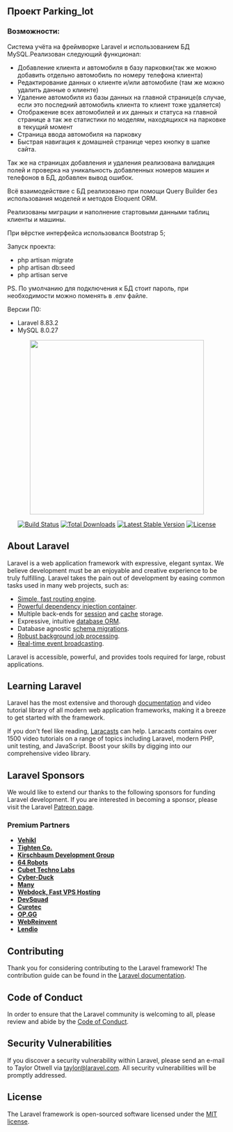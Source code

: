 
## Проект Parking_lot
### Возможности:
Система учёта на фреймворке Laravel и использованием БД MySQL.Реализован следующий функционал:
- Добавление клиента и автомобиля в базу парковки(так же можно добавить отдельно автомобиль по номеру телефона клиента)
- Редактирование данных о клиенте и/или автомобиле (там же можно удалить данные о клиенте)
- Удаление автомобиля из базы данных на главной странице(в случае, если это последний автомобиль клиента то клиент тоже удаляется)
- Отображение всех автомобилей и их данных и статуса на главной странице а так же статистики по моделям, находящихся на парковке в текущий момент
- Страница ввода автомобиля на парковку
- Быстрая навигация к домашней странице через кнопку в шапке сайта.

Так же на страницах добавления и удаления реализована валидация полей и проверка на уникальность добавленных номеров машин и телефонов в БД, добавлен вывод ошибок.

Всё взаимодействие с БД реализовано при помощи Query Builder без использования моделей и методов Eloquent ORM.

Реализованы миграции и наполнение стартовыми данными таблиц клиенты и машины.

При вёрстке интерфейса использовался Bootstrap 5;

Запуск проекта:
- php artisan migrate
- php artisan db:seed
- php artisan serve

PS. По умолчанию для подключения к БД стоит пароль, при необходимости можно поменять в .env файле.

Версии П0:
- Laravel 8.83.2
- MySQL 8.0.27




<p align="center"><a href="https://laravel.com" target="_blank"><img src="https://raw.githubusercontent.com/laravel/art/master/logo-lockup/5%20SVG/2%20CMYK/1%20Full%20Color/laravel-logolockup-cmyk-red.svg" width="400"></a></p>

<p align="center">
<a href="https://travis-ci.org/laravel/framework"><img src="https://travis-ci.org/laravel/framework.svg" alt="Build Status"></a>
<a href="https://packagist.org/packages/laravel/framework"><img src="https://img.shields.io/packagist/dt/laravel/framework" alt="Total Downloads"></a>
<a href="https://packagist.org/packages/laravel/framework"><img src="https://img.shields.io/packagist/v/laravel/framework" alt="Latest Stable Version"></a>
<a href="https://packagist.org/packages/laravel/framework"><img src="https://img.shields.io/packagist/l/laravel/framework" alt="License"></a>
</p>

## About Laravel

Laravel is a web application framework with expressive, elegant syntax. We believe development must be an enjoyable and creative experience to be truly fulfilling. Laravel takes the pain out of development by easing common tasks used in many web projects, such as:

- [Simple, fast routing engine](https://laravel.com/docs/routing).
- [Powerful dependency injection container](https://laravel.com/docs/container).
- Multiple back-ends for [session](https://laravel.com/docs/session) and [cache](https://laravel.com/docs/cache) storage.
- Expressive, intuitive [database ORM](https://laravel.com/docs/eloquent).
- Database agnostic [schema migrations](https://laravel.com/docs/migrations).
- [Robust background job processing](https://laravel.com/docs/queues).
- [Real-time event broadcasting](https://laravel.com/docs/broadcasting).

Laravel is accessible, powerful, and provides tools required for large, robust applications.

## Learning Laravel

Laravel has the most extensive and thorough [documentation](https://laravel.com/docs) and video tutorial library of all modern web application frameworks, making it a breeze to get started with the framework.

If you don't feel like reading, [Laracasts](https://laracasts.com) can help. Laracasts contains over 1500 video tutorials on a range of topics including Laravel, modern PHP, unit testing, and JavaScript. Boost your skills by digging into our comprehensive video library.

## Laravel Sponsors

We would like to extend our thanks to the following sponsors for funding Laravel development. If you are interested in becoming a sponsor, please visit the Laravel [Patreon page](https://patreon.com/taylorotwell).

### Premium Partners

- **[Vehikl](https://vehikl.com/)**
- **[Tighten Co.](https://tighten.co)**
- **[Kirschbaum Development Group](https://kirschbaumdevelopment.com)**
- **[64 Robots](https://64robots.com)**
- **[Cubet Techno Labs](https://cubettech.com)**
- **[Cyber-Duck](https://cyber-duck.co.uk)**
- **[Many](https://www.many.co.uk)**
- **[Webdock, Fast VPS Hosting](https://www.webdock.io/en)**
- **[DevSquad](https://devsquad.com)**
- **[Curotec](https://www.curotec.com/services/technologies/laravel/)**
- **[OP.GG](https://op.gg)**
- **[WebReinvent](https://webreinvent.com/?utm_source=laravel&utm_medium=github&utm_campaign=patreon-sponsors)**
- **[Lendio](https://lendio.com)**

## Contributing

Thank you for considering contributing to the Laravel framework! The contribution guide can be found in the [Laravel documentation](https://laravel.com/docs/contributions).

## Code of Conduct

In order to ensure that the Laravel community is welcoming to all, please review and abide by the [Code of Conduct](https://laravel.com/docs/contributions#code-of-conduct).

## Security Vulnerabilities

If you discover a security vulnerability within Laravel, please send an e-mail to Taylor Otwell via [taylor@laravel.com](mailto:taylor@laravel.com). All security vulnerabilities will be promptly addressed.

## License

The Laravel framework is open-sourced software licensed under the [MIT license](https://opensource.org/licenses/MIT).
